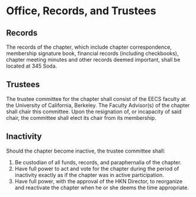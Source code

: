 # Office, Records, and Trustees

## Records

The records of the chapter, which include chapter correspondence, membership signature book, financial records (including checkbooks), chapter meeting minutes and other records deemed important, shall be located at 345 Soda.

## Trustees

The trustee committee for the chapter shall consist of the EECS faculty at the University of California, Berkeley.
The Faculty Advisor(s) of the chapter shall chair this committee.
Upon the resignation of, or incapacity of said chair, the committee shall elect its chair from its membership.

## Inactivity

Should the chapter become inactive, the trustee committee shall:

1. Be custodian of all funds, records, and paraphernalia of the chapter.
2. Have full power to act and vote for the chapter during the period of inactivity exactly as if the chapter was in active participation.
3. Have full power, with the approval of the HKN Director, to reorganize and reactivate the chapter when he or she deems the time appropriate.
